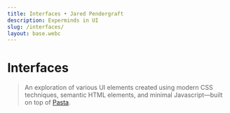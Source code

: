 ```yaml
---
title: Interfaces • Jared Pendergraft
description: Experminds in UI
slug: /interfaces/
layout: base.webc
---
```


# Interfaces

> An exploration of various UI elements created using modern CSS techniques, semantic HTML elements, and minimal Javascript—built on top of [Pasta](https://pasta.jaredpendergraft.com).

<interfaces-overview :interfaces="this.collections.interface" webc:nokeep></interfaces-overview>
